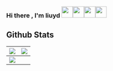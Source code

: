 ### Hi there , I'm liuyd <img src="https://raw.githubusercontent.com/MartinHeinz/MartinHeinz/master/wave.gif" width="30px"><img src="https://emoji.slack-edge.com/T0172CCPGUW/party-blob/d7253707fa13e9ee.gif" width="30"/><img src="https://emoji.slack-edge.com/T0172CCPGUW/party-blob/d7253707fa13e9ee.gif" width="30"/><img src="https://emoji.slack-edge.com/T0172CCPGUW/party-blob/d7253707fa13e9ee.gif" width="30"/>


<!--
**liuyd96/liuyd96** is a ✨ _special_ ✨ repository because its `README.md` (this file) appears on your GitHub profile.

Here are some ideas to get you started:

- 🔭 I’m currently working on ...
- 🌱 I’m currently learning ...
- 👯 I’m looking to collaborate on ...
- 🤔 I’m looking for help with ...
- 💬 Ask me about ...
- 📫 How to reach me: ...
- 😄 Pronouns: ...
- ⚡ Fun fact: ...
-->


## Github Stats

<img src="https://github-readme-stats.vercel.app/api?username=liuyd96&&show_icons=true&count_private=true&theme=github_dark">|<img src="https://github-readme-streak-stats.herokuapp.com/?user=liuyd96&theme=blueberry_duo"/>
|---|---|
<img src="https://github-readme-stats.vercel.app/api/top-langs/?username=liuyd96&layout=compact&theme=github_dark"/>|
